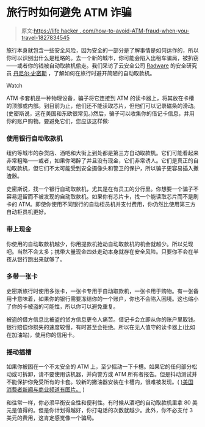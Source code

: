 # 旅行时如何避免 ATM 诈骗

> 原文:[https://life hacker . com/how-to-avoid-ATM-fraud-when-you-travel-1827834545](https://lifehacker.com/how-to-avoid-atm-fraud-when-you-travel-1827834545)

旅行本身就包含一些安全风险，因为安全的一部分是了解事情是如何运作的，所以你可以识别出什么是粗略的。去一个新的城市，你可能会陷入出租车骗局，被扒窃——或者你的钱被自动取款机偷走。我们采访了云安全公司 [Radware](https://www.radware.com/) 的安全研究员 [丹尼尔·史密斯](https://blog.radware.com/bios/daniel-smith/) ，了解如何在旅行时避开简陋的自动取款机。

Watch

ATM 卡套机是一种物理设备，骗子将它连接到 ATM 的读卡器上，将其放在卡槽的顶部或内部。到目前为止，他们还不能读取芯片，但他们可以记录磁条的滑动。(史密斯说，这在美国和东欧很常见。)然后，骗子可以收集你的借记卡信息，并用你的账户购物。要避免它们，您应该这样做:

### **使用银行自动取款机**

纽约等城市的杂货店、酒吧和大街上到处都是第三方自动取款机。它们可能看起来非常粗略——或者，如果你喝醉了并且没有现金，它们非常诱人。它们是真正的自动取款机，但它们不太可能受到安全摄像头和警卫的保护，所以骗子更容易插入撇渣器。

史密斯说，找一个银行自动取款机，尤其是在有员工的分行里。你想要一个骗子不容易逗留而不被发现的自动取款机。如果你有芯片卡，找一个能读取芯片而不是刷卡的 ATM。即使你使用不同银行的自动柜员机并支付费用，你仍然比使用第三方自动柜员机更好。

### **带上现金**

你使用的自动取款机越少，你用提款机抢劫自动取款机的机会就越少。所以兑现吧。当然不会太多；携带大量现金四处走动本身就存在安全风险。只要你不会在半夜从银行跑出来就够了。

### **多带一张卡**

史密斯旅行时使用多张卡，一张卡专用于自动取款机，一张卡用于购物。有一张备用卡意味着，如果你的银行需要冻结你的一个账户，你也不会陷入困境。这也缩小了你的卡被盗的可能性，所以你可以避免重复。

被盗的借方信息比被盗的贷方信息更令人痛苦。借记卡会立即从你的账户里取钱。银行赔偿你损失的速度较慢，有时甚至会拒绝。所以在无人值守的读卡器上(比如在加油站)，使用你的信用卡。

### **摇动插槽**

如果你被困在一个不太安全的 ATM 上，至少摇动一下卡槽。如果它的任何部分松动或可拆卸，请不要使用该机器，并向警方或 ATM 所有者报告。但是抖动测试并不能保护你免受所有的卡套。较新的撇油器安装在卡槽内，很难被发现。( [)美国消费者新闻与商业频道有图片。](https://www.cnbc.com/2017/09/15/card-sharks-atm-skimming-grows-more-sophisticated.html) )

和往常一样，你必须平衡安全性和便利性。有时候从酒吧的自动取款机里拿 80 美元是值得的。但是你计划得越好，你打电话的次数就越少。此外，你不必支付 3 美元的费用，这肯定感觉像一个骗局。